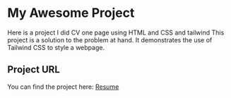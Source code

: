 

# My Awesome Project
Here is a project I did CV one page using HTML and CSS and tailwind
This project is a solution to the problem at hand. It demonstrates the use of Tailwind CSS to style a webpage.

## Project URL

You can find the project here: [Resume](https://github.com/mikelarryzim143/resume)

